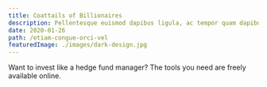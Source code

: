 ```yaml
---
title: Coattails of Billionaires
description: Pellentesque euismod dapibus ligula, ac tempor quam dapibus a. Lorem ipsum dolor sit amet, consectetur adipiscing elit.
date: 2020-01-26
path: /etiam-congue-orci-vel
featuredImage: ./images/dark-design.jpg
---
```


Want to invest like a hedge fund manager? The tools you need are freely available online.
